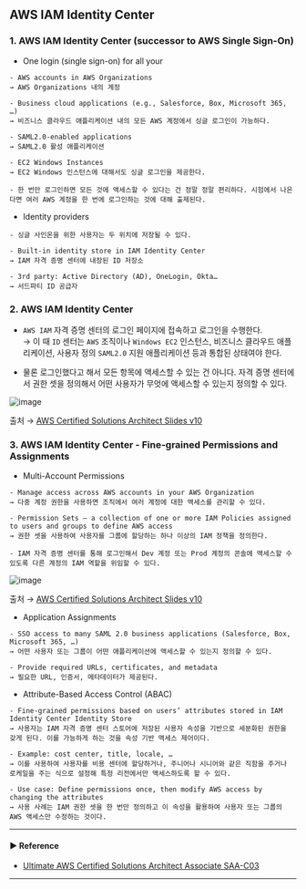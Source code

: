 ## AWS IAM Identity Center
### 1. AWS IAM Identity Center (successor to AWS Single Sign-On)
- One login (single sign-on) for all your
~~~
- AWS accounts in AWS Organizations
→ AWS Organizations 내의 계정

- Business cloud applications (e.g., Salesforce, Box, Microsoft 365, …)
→ 비즈니스 클라우드 애플리케이션 내의 모든 AWS 계정에서 싱글 로그인이 가능하다.

- SAML2.0-enabled applications
→ SAML2.0 활성 애플리케이션

- EC2 Windows Instances
→ EC2 Windows 인스턴스에 대해서도 싱글 로그인을 제공한다.

- 한 번만 로그인하면 모든 것에 액세스할 수 있다는 건 정말 정말 편리하다. 시험에서 나온다면 여러 AWS 계정을 한 번에 로그인하는 것에 대해 출제된다.
~~~

- Identity providers
~~~
- 싱글 사인온을 위한 사용자는 두 위치에 저장될 수 있다.

- Built-in identity store in IAM Identity Center
→ IAM 자격 증명 센터에 내장된 ID 저장소

- 3rd party: Active Directory (AD), OneLogin, Okta…
→ 서드파티 ID 공급자
~~~

### 2. AWS IAM Identity Center
- `AWS IAM` 자격 증명 센터의 로그인 페이지에 접속하고 로그인을 수행한다.  
→ 이 때 `ID` 센터는 `AWS` 조직이나 `Windows EC2` 인스턴스, 비즈니스 클라우드 애플리케이션, 사용자 정의 `SAML2.0` 지원 애플리케이션 등과 통합된 상태여야 한다.

- 물론 로그인했다고 해서 모든 항목에 액세스할 수 있는 건 아니다. 자격 증명 센터에서 권한 셋을 정의해서 어떤 사용자가 무엇에 액세스할 수 있는지 정의할 수 있다.

![image](https://user-images.githubusercontent.com/97398071/236677616-7978e0c6-b523-4ae4-88e4-7f0364b99228.png)

출처 → [AWS Certified Solutions Architect Slides v10](https://courses.datacumulus.com/downloads/certified-solutions-architect-pn9/)

### 3. AWS IAM Identity Center - Fine-grained Permissions and Assignments
- Multi-Account Permissions
~~~
- Manage access across AWS accounts in your AWS Organization
→ 다중 계정 권한을 사용하면 조직에서 여러 계정에 대한 액세스를 관리할 수 있다.

- Permission Sets – a collection of one or more IAM Policies assigned to users and groups to define AWS access
→ 권한 셋을 사용하여 사용자를 그룹에 할당하는 하나 이상의 IAM 정책을 정의한다.

- IAM 자격 증명 센터를 통해 로그인해서 Dev 계정 또는 Prod 계정의 콘솔에 액세스할 수 있도록 다른 계정의 IAM 역할을 위임할 수 있다.
~~~

![image](https://user-images.githubusercontent.com/97398071/236677977-398ddf72-b33c-453d-898e-c48fcf4cc504.png)

출처 → [AWS Certified Solutions Architect Slides v10](https://courses.datacumulus.com/downloads/certified-solutions-architect-pn9/)

- Application Assignments
~~~
- SSO access to many SAML 2.0 business applications (Salesforce, Box, Microsoft 365, …)
→ 어떤 사용자 또는 그룹이 어떤 애플리케이션에 액세스할 수 있는지 정의할 수 있다.

- Provide required URLs, certificates, and metadata
→ 필요한 URL, 인증서, 메타데이터가 제공된다.
~~~

- Attribute-Based Access Control (ABAC)
~~~
- Fine-grained permissions based on users’ attributes stored in IAM Identity Center Identity Store
→ 사용자는 IAM 자격 증명 센터 스토어에 저장된 사용자 속성을 기반으로 세분화된 권한을 갖게 된다. 이를 가능하게 하는 것을 속성 기반 액세스 제어이다.

- Example: cost center, title, locale, …
→ 이를 사용하여 사용자를 비용 센터에 할당하거나, 주니어나 시니어와 같은 직함을 주거나 로케일을 주는 식으로 설정해 특정 리전에서만 액세스하도록 할 수 있다.

- Use case: Define permissions once, then modify AWS access by changing the attributes
→ 사용 사례는 IAM 권한 셋을 한 번만 정의하고 이 속성을 활용하여 사용자 또는 그룹의 AWS 액세스만 수정하는 것이다.
~~~

---
#### ▶ Reference
- [Ultimate AWS Certified Solutions Architect Associate SAA-C03](https://www.udemy.com/course/aws-certified-solutions-architect-associate-saa-c03/)
---